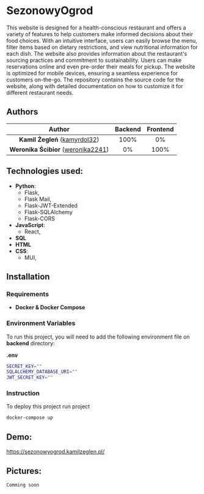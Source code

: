 # SezonowyOgrod

This website is designed for a health-conscious restaurant and offers a variety of features to help customers make informed decisions about their food choices. With an intuitive interface, users can easily browse the menu, filter items based on dietary restrictions, and view nutritional information for each dish. The website also provides information about the restaurant's sourcing practices and commitment to sustainability. Users can make reservations online and even pre-order their meals for pickup. The website is optimized for mobile devices, ensuring a seamless experience for customers on-the-go. The repository contains the source code for the website, along with detailed documentation on how to customize it for different restaurant needs.


## Authors

| Author | Backend | Frontend |
| :---: | :---: | :---: |
| **Kamil Żegleń** ([kamyrdol32](https://github.com/kamyrdol32))  | 100% | 0% |
| **Weronika Ścibior** ([weronika2241](https://github.com/weronika2241))  | 0% | 100% |

## Technologies used:
  - **Python**:
      - Flask,
      - Flask Mail,
      - Flask-JWT-Extended
      - Flask-SQLAlchemy
      - Flask-CORS
  - **JavaScript**:
      - React,
  - **SQL**
  - **HTML**
  - **CSS**:
    - MUI,
    
## Installation
### Requirements
  - **Docker & Docker Compose**
  
### Environment Variables
To run this project, you will need to add the following environment file on **backend** directory:


**.env**
```bash
SECRET_KEY=""
SQLALCHEMY_DATABASE_URI=""
JWT_SECRET_KEY=""
```

### Instruction
To deploy this project run project

```bash
docker-compose up
```

## Demo:
<https://sezonowyogrod.kamilzeglen.pl/>
    
## Pictures:
`Comming soon`
